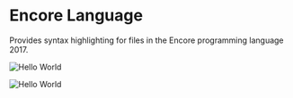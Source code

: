 # Encore Language

Provides syntax highlighting for files in the Encore programming language 2017.

![Hello World](https://github.com/PhucVH888/encore-ide/blob/master/img/helloWorld-encore.gif?raw=true)

![Hello World](https://github.com/PhucVH888/encore-ide/blob/master/img/helloWorld.png?raw=true)
